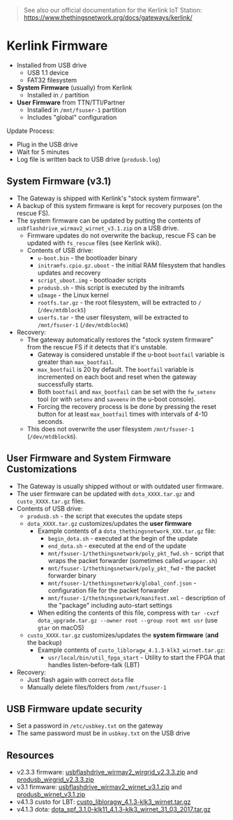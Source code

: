 > See also our official documentation for the Kerlink IoT Station: https://www.thethingsnetwork.org/docs/gateways/kerlink/

# Kerlink Firmware

- Installed from USB drive
  - USB 1.1 device
  - FAT32 filesystem
- **System Firmware** (usually) from Kerlink
  - Installed in `/` partition
- **User Firmware** from TTN/TTI/Partner
  - Installed in `/mnt/fsuser-1` partition
  - Includes "global" configuration

Update Process:

- Plug in the USB drive
- Wait for 5 minutes
- Log file is written back to USB drive (`produsb.log`)

## System Firmware (v3.1)

- The Gateway is shipped with Kerlink's "stock system firmware".
- A backup of this system firmware is kept for recovery purposes (on the rescue FS).
- The system firmware can be updated by putting the contents of `usbflashdrive_wirmav2_wirnet_v3.1.zip` on a USB drive.
  - Firmware updates do not overwrite the backup, rescue FS can be updated with `fs_rescue` files (see Kerlink wiki).
  - Contents of USB drive:
    - `u-boot.bin` - the bootloader binary
    - `initramfs.cpio.gz.uboot` - the initial RAM filesystem that handles updates and recovery
    - `script_uboot.img` - bootloader scripts
    - `produsb.sh` - this script is executed by the initramfs
    - `uImage` - the Linux kernel
    - `rootfs.tar.gz` - the root filesystem, will be extracted to `/` (`/dev/mtdblock5`)
    - `userfs.tar` - the user filesystem, will be extracted to `/mnt/fsuser-1` (`/dev/mtdblock6`)
- Recovery:
  - The gateway automatically restores the "stock system firmware" from the rescue FS if it detects that it's unstable.
    - Gateway is considered unstable if the u-boot `bootfail` variable is greater than `max_bootfail`.
    - `max_bootfail` is 20 by default. The `bootfail` variable is incremented on each boot and reset when the gateway successfully starts.
    - Both `bootfail` and `max_bootfail` can be set with the `fw_setenv` tool (or with `setenv` and `saveenv` in the u-boot console).
    - Forcing the recovery process is be done by pressing the reset button for at least `max_bootfail` times with intervals of 4-10 seconds.
  - This does not overwrite the user filesystem `/mnt/fsuser-1` (`/dev/mtdblock6`).

## User Firmware and System Firmware Customizations

- The Gateway is usually shipped without or with outdated user firmware.
- The user firmware can be updated with `dota_XXXX.tar.gz` and `custo_XXXX.tar.gz` files.
- Contents of USB drive:
  - `produsb.sh` - the script that executes the update steps
  - `dota_XXXX.tar.gz` customizes/updates the **user firmware**
    - Example contents of a `dota_thethingsnetwork_XXX.tar.gz` file:
      - `begin_dota.sh` - executed at the begin of the update
      - `end_dota.sh` - executed at the end of the update
      - `mnt/fsuser-1/thethingsnetwork/poly_pkt_fwd.sh` - script that wraps the packet forwarder (sometimes called `wrapper.sh`)
      - `mnt/fsuser-1/thethingsnetwork/poly_pkt_fwd` - the packet forwarder binary
      - `mnt/fsuser-1/thethingsnetwork/global_conf.json` - configuration file for the packet forwarder
      - `mnt/fsuser-1/thethingsnetwork/manifest.xml` - description of the "package" including auto-start settings
    - When editing the contents of this file, compress with `tar -cvzf dota_upgrade.tar.gz --owner root --group root mnt usr` (use `gtar` on macOS)
  - `custo_XXXX.tar.gz` customizes/updates the **system firmware** (**and** the backup)
      - Example contents of `custo_libloragw_4.1.3-klk3_wirnet.tar.gz`:
        - `usr/local/bin/util_fpga_start` - Utility to start the FPGA that handles listen-before-talk (LBT)
- Recovery:
  - Just flash again with correct `dota` file
  - Manually delete files/folders from `/mnt/fsuser-1`

## USB Firmware update security

- Set a password in `/etc/usbkey.txt` on the gateway
- The same password must be in `usbkey.txt` on the USB drive

## Resources

- v2.3.3 firmware: [usbflashdrive_wirmav2_wirgrid_v2.3.3.zip](https://thethings.blob.core.windows.net/klkmirror/station/usbflashdrive_wirmav2_wirgrid_v2.3.3.zip) and [produsb_wirgrid_v2.3.3.zip](https://thethings.blob.core.windows.net/klkmirror/station/produsb_wirgrid_v2.3.3.zip)
- v3.1 firmware: [usbflashdrive_wirmav2_wirnet_v3.1.zip](https://thethings.blob.core.windows.net/klkmirror/station/usbflashdrive_wirmav2_wirnet_v3.1.zip) and [produsb_wirnet_v3.1.zip](https://thethings.blob.core.windows.net/klkmirror/station/produsb_wirnet_v3.1.zip)
- v4.1.3 custo for LBT: [custo_libloragw_4.1.3-klk3_wirnet.tar.gz](https://thethings.blob.core.windows.net/klkmirror/station/custo_libloragw_4.1.3-klk3_wirnet.tar.gz)
- v4.1.3 dota: [dota_spf_3.1.0-klk11_4.1.3-klk3_wirnet_31_03_2017.tar.gz](https://thethings.blob.core.windows.net/klkmirror/station/dota_spf_3.1.0-klk11_4.1.3-klk3_wirnet_31_03_2017.tar.gz)